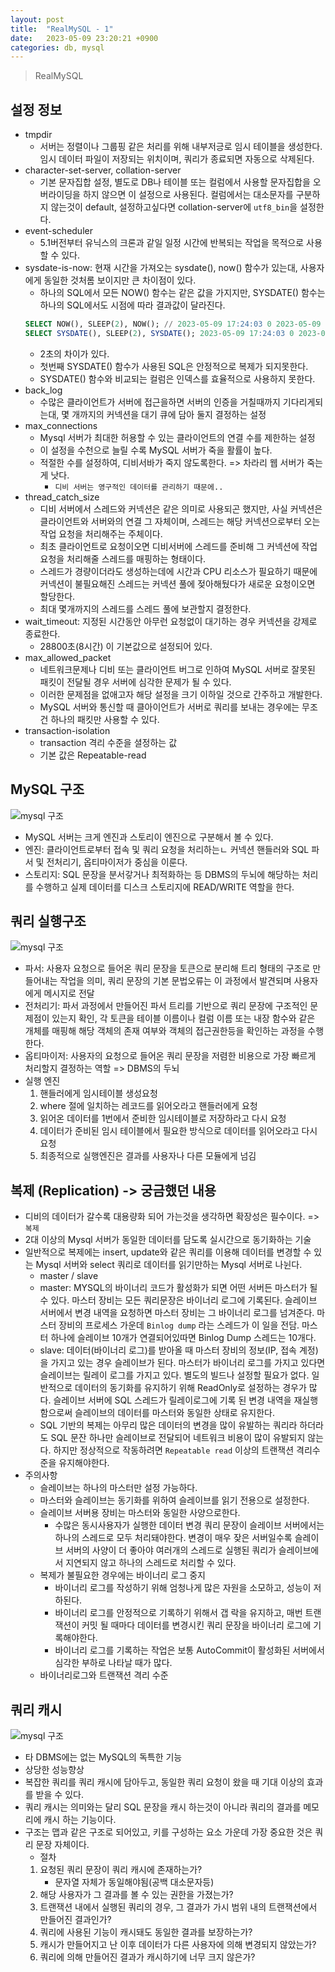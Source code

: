 ```yaml
---
layout: post
title:  "RealMySQL - 1"
date:   2023-05-09 23:20:21 +0900
categories: db, mysql
---
```


> RealMySQL

## 설정 정보
- tmpdir 
    - 서버는 정렬이나 그룹핑 같은 처리를 위해 내부저긍로 임시 테이블을 생성한다. 임시 데이터 파일이 저장되는 위치이며, 쿼리가 종료되면 자동으로 삭제된다.
- character-set-server, collation-server
    -  기본 문자집합 설정, 별도로 DB나 테이블 또는 컬럼에서 사용할 문자집합을 오버라이딩을 하지 않으면 이 설정으로 사용된다. 컬럼에서는 대소문자를 구분하지 않는것이 default, 설정하고싶다면 collation-server에 `utf8_bin`을 설정한다.
- event-scheduler
    - 5.1버전부터 유닉스의 크론과 같일 일정 시간에 반복되는 작업을 목적으로 사용할 수 있다.
- sysdate-is-now: 현재 시간을 가져오는 sysdate(), now() 함수가 있는대, 사용자에게 동일한 것처롬 보이지만 큰 차이점이 있다. 
    - 하나의 SQL에서 모든 NOW() 함수는 같은 값을 가지지만, SYSDATE() 함수는 하나의 SQL에서도 시점에 따라 결과값이 달라진다.
    ```sql
    SELECT NOW(), SLEEP(2), NOW(); // 2023-05-09 17:24:03 0 2023-05-09 17:24:03
    SELECT SYSDATE(), SLEEP(2), SYSDATE(); 2023-05-09 17:24:03 0 2023-05-09 17:24:05
    ```
    - 2초의 차이가 있다.
    - 첫번째 SYSDATE() 함수가 사용된 SQL은 안정적으로 복제가 되지못한다.
    - SYSDATE() 함수와 비교되는 컬럼은 인덱스를 효율적으로 사용하지 못한다.
- back_log
    - 수많은 클라이언트가 서버에 접근을하면 서버의 인증을 거칠때까지 기다리게되는대, 몇 개까지의 커넥션을 대기 큐에 담아 둘지 결정하는 설정
- max_connections
    - Mysql 서버가 최대한 허용할 수 있는 클라이언트의 연결 수를 제한하는 설정
    - 이 설정을 수천으로 늘릴 수록 MySQL 서버가 죽을 활률이 높다.
    - 적절한 수를 설정하여, 디비서바가 죽지 않도록한다. => 차라리 웹 서버가 죽는게 낫다.
        - `디비 서버는 영구적인 데이터를 관리하기 때문에..`
- thread_catch_size
    - 디비 서버에서 스레드와 커넥션은 같은 의미로 사용되곤 했지만, 사실 커넥션은 클라이언트와 서버와의 연결 그 자체이며, 스레드는 해당 커넥션으로부터 오는 작업 요청을 처리해주는 주체이다.
    - 최초 클라이언트로 요청이오면 디비서버에 스레드를 준비해 그 커넥션에 작업 요청을 처리해줄 스레드를 매핑하는 형태이다.
    - 스레드가 경량이더라도 생성하는데에 시간과 CPU 리소스가 필요하기 때문에 커넥션이 불필요해진 스레드는 커넥션 풀에 젖아해뒀다가 새로운 요청이오면 할당한다.
    - 최대 몇개까지의 스레드를 스레드 풀에 보관할지 결정한다.
- wait_timeout: 지정된 시간동안 아무런 요청없이 대기하는 경우 커넥션을 강제로 종료한다. 
    - 28800초(8시간) 이 기본값으로 설정되어 있다.
- max_allowed_packet
    - 네트워크문제나 디비 또는 클라이언트 버그로 인하여 MySQL 서버로 잘못된 패킷이 전달될 경우 서버에 심각한 문제가 될 수 있다.
    - 이러한 문제점을 없애고자 해당 설정을 크기 이하일 것으로 간주하고 개발한다.
    - MySQL 서버와 통신할 때 클아이언트가 서버로 쿼리를 보내는 경우에는 무조건 하나의 패킷만 사용할 수 있다.
- transaction-isolation
    - transaction 격리 수준을 셜정하는 값
    - 기본 값은 Repeatable-read

## MySQL 구조

![mysql 구조](../images/mysql.png)
- MySQL 서버는 크게 엔진과 스토리이 엔진으로 구분해서 볼 수 있다.
- 엔진: 클라이언트로부터 접속 및 쿼리 요청을 처리하는ㄴ 커넥션 핸들러와 SQL 파서 및 전처리기, 옵티마이저가 중심을 이룬다.
- 스토리지: SQL 문장을 분서갛거나 최적화하는 등 DBMS의 두뇌에 해당하는 처리를 수행하고 실제 데이터를 디스크 스토리지에 READ/WRITE 역할을 한다.

## 쿼리 실행구조
![mysql 구조](../images/query.png)
- 파서: 사용자 요청으로 들어온 쿼리 문장을 토큰으로 분리해 트리 형태의 구조로 만들어내는 작업을 의미, 쿼리 문장의 기본 문법오류는 이 과정에서 발견되며 사용자에게 메시지로 전달
- 전처리기: 파서 과정에서 만들어진 파서 트리를 기반으로 쿼리 문장에 구조적인 문제점이 있는지 확인, 각 토큰을 테이블 이름이나 컬럼 이름 또는 내장 함수와 같은 개체를 매핑해 해당 객체의 존재 여부와 객체의 접근권한등을 확인하는 과정을 수행한다.
- 옵티마이저: 사용자의 요청으로 들어온 쿼리 문장을 저렴한 비용으로 가장 빠르게 처리할지 결정하는 역할 => DBMS의 두뇌
- 실행 엔진
    1. 핸들러에게 임시테이블 생성요청
    2. where 절에 일치하는 레코드를 읽어오라고 핸들러에게 요청
    3. 읽어온 데이터를 1번에서 준비한 임시테이블로 저장하라고 다시 요청
    4. 데이터가 준비된 임시 테이블에서 필요한 방식으로 데이터를 읽어오라고 다시 요청
    5. 최종적으로 실행엔진은 결과를 사용자나 다른 모듈에게 넘김

## 복제 (Replication) -> 궁금했던 내용
- 디비의 데이터가 갈수록 대용량화 되어 가는것을 생각하면 확장성은 필수이다. => `복제`
- 2대 이상의 Mysql 서버가 동일한 데이터를 담도록 실시간으로 동기화하는 기술
- 일반적으로 복제에는 insert, update와 같은 쿼리를 이용해 데이터를 변경할 수 있는 Mysql 서버와 select 쿼리로 데이터를 읽기만하는 Mysql 서버로 나뉜다.
    - master / slave
    - master: MYSQL의 바이너리 코드가 활성화가 되면 어떤 서버든 마스터가 될 수 있다. 마스터 장비는 모든 쿼리문장은 바이너리 로그에 기록된다. 슬레이브 서버에서 변경 내역을 요청하면 마스터 장비는 그 바이너리 로그를 넘겨준다. 마스터 장비의 프로세스 가운데 `Binlog dump` 라는 스레드가 이 일을 전담. 마스터 하나에 슬레이브 10개가 연결되어있따면 Binlog Dump 스레드는 10개다.
    - slave: 데이터(바이너리 로그)를 받아올 때 마스터 장비의 정보(IP, 접속 계정)을 가지고 있는 경우 슬레이브가 된다. 마스터가 바이너리 로그를 가지고 있다면 슬레이브는 릴레이 로그를 가지고 있다. 별도의 빌드나 설정할 필요가 없다. 일반적으로 데이터의 동기화를 유지하기 위해 ReadOnly로 설정하는 경우가 많다. 슬레이브 서버에 SQL 스레드가 릴레이로그에 기록 된 변경 내역을 재실행 함으로써 슬레이브의 데이터를 마스터와 동일한 상태로 유지한다.
    - SQL 기반의 복제는 아무리 많은 데이터의 변경을 많이 유발하는 쿼리라 하더라도 SQL 문잔 하나만 슬레이브로 전달되어 네트워크 비용이 많이 유발되지 않는다. 하지만 정상적으로 작동하려면 `Repeatable read` 이상의 트랜잭션 격리수준을 유지해야한다.
- 주의사항
    - 슬레이브는 하나의 마스터만 설정 가능하다.
    - 마스터와 슬레이브는 동기화를 위하여 슬레이브를 읽기 전용으로 설정한다.
    - 슬레이브 서버용 장비는 마스터와 동일한 사양으로한다.
        - 수많은 동시사용자가 실행한 데이터 변경 쿼리 문장이 슬레이브 서버에서는 하나의 스레드로 모두 처리돼야한다. 변경이 매우 잦은 서버일수록 슬레이브 서버의 사양이 더 좋아야 여러개의 스레드로 실행된 쿼리가 슬레이브에서 지연되지 않고 하나의 스레드로 처리할 수 있다.
    - 복제가 불필요한 경우에는 바이너리 로그 중지
        - 바이너리 로그를 작성하기 위해 엄청나게 많은 자원을 소모하고, 성능이 저하된다.
        - 바이너리 로그를 안정적으로 기록하기 위해서 갭 락을 유지하고, 매번 트랜잭션이 커밋 될 때마다 데이터를 변경시킨 쿼리 문장을 바이너리 로그에 기록해야한다. 
        - 바이너리 로그를 기록하는 작업은 보통 AutoCommit이 활성화된 서버에서 심각한 부하로 나타날 때가 많다.
    - 바이너리로그와 트랜잭션 격리 수준

## 쿼리 캐시
![mysql 구조](../images/querycache.png)
- 타 DBMS에는 없는 MySQL의 독특한 기능
- 상당한 성능향상
- 복잡한 쿼리를 쿼리 캐시에 담아두고, 동일한 쿼리 요청이 왔을 때 기대 이상의 효과를 받을 수 있다.
- 쿼리 캐시는 의미와는 달리 SQL 문장을 캐시 하는것이 아니라 쿼리의 결과를 메모리에 캐시 하는 기능이다. 
- 구조는 맵과 같은 구조로 되어있고, 키를 구성하는 요소 가운데 가장 중요한 것은 쿼리 문장 자체이다.
    - 절차
    1. 요청된 쿼리 문장이 쿼리 캐시에 존재하는가?
        - 문자열 자체가 동일해야됨(공백 대소문자등)
    2. 해당 사용자가 그 결과를 볼 수 있는 권한을 가졌는가?
    3. 트랜잭션 내에서 실행된 쿼리의 경우, 그 결과가 가시 범위 내의 트랜잭션에서 만들어진 결과인가?
    4. 쿼리에 사용된 기능이 캐시돼도 동일한 결과를 보장하는가?
    5. 캐시가 만들어지고 난 이후 데이터가 다른 사용자에 의해 변경되지 않았는가?
    6. 쿼리에 의해 만들어진 결과가 캐시하기에 너무 크지 않은가?
